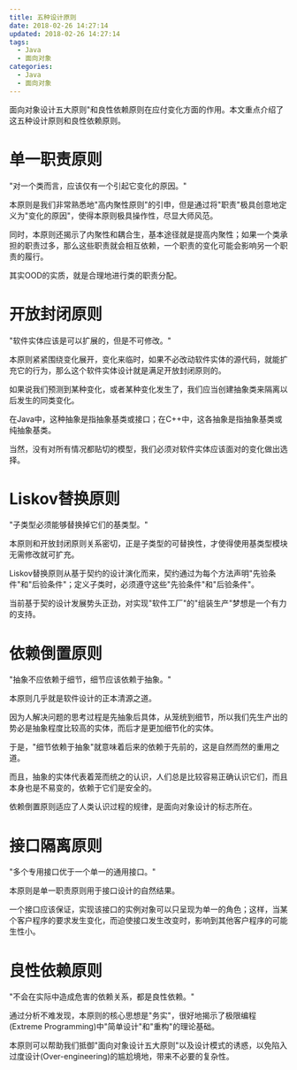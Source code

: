 ```yaml
---
title: 五种设计原则
date: 2018-02-26 14:27:14
updated: 2018-02-26 14:27:14
tags:
  - Java
  - 面向对象
categories: 
  - Java
  - 面向对象
---
```


面向对象设计五大原则"和良性依赖原则在应付变化方面的作用。本文重点介绍了这五种设计原则和良性依赖原则。

<!-- more -->

# 单一职责原则
"对一个类而言，应该仅有一个引起它变化的原因。"

本原则是我们非常熟悉地"高内聚性原则"的引申，但是通过将"职责"极具创意地定义为"变化的原因"，使得本原则极具操作性，尽显大师风范。

同时，本原则还揭示了内聚性和耦合生，基本途径就是提高内聚性；如果一个类承担的职责过多，那么这些职责就会相互依赖，一个职责的变化可能会影响另一个职责的履行。

其实OOD的实质，就是合理地进行类的职责分配。

# 开放封闭原则
"软件实体应该是可以扩展的，但是不可修改。"

本原则紧紧围绕变化展开，变化来临时，如果不必改动软件实体的源代码，就能扩充它的行为，那么这个软件实体设计就是满足开放封闭原则的。

如果说我们预测到某种变化，或者某种变化发生了，我们应当创建抽象类来隔离以后发生的同类变化。

在Java中，这种抽象是指抽象基类或接口；在C++中，这各抽象是指抽象基类或纯抽象基类。

当然，没有对所有情况都贴切的模型，我们必须对软件实体应该面对的变化做出选择。

# Liskov替换原则
"子类型必须能够替换掉它们的基类型。"

本原则和开放封闭原则关系密切，正是子类型的可替换性，才使得使用基类型模块无需修改就可扩充。

Liskov替换原则从基于契约的设计演化而来，契约通过为每个方法声明"先验条件"和"后验条件"；定义子类时，必须遵守这些"先验条件"和"后验条件"。

当前基于契的设计发展势头正劲，对实现"软件工厂"的"组装生产"梦想是一个有力的支持。

# 依赖倒置原则
"抽象不应依赖于细节，细节应该依赖于抽象。"

本原则几乎就是软件设计的正本清源之道。

因为人解决问题的思考过程是先抽象后具体，从笼统到细节，所以我们先生产出的势必是抽象程度比较高的实体，而后才是更加细节化的实体。

于是，"细节依赖于抽象"就意味着后来的依赖于先前的，这是自然而然的重用之道。

而且，抽象的实体代表着笼而统之的认识，人们总是比较容易正确认识它们，而且本身也是不易变的，依赖于它们是安全的。

依赖倒置原则适应了人类认识过程的规律，是面向对象设计的标志所在。

# 接口隔离原则
"多个专用接口优于一个单一的通用接口。"

本原则是单一职责原则用于接口设计的自然结果。

一个接口应该保证，实现该接口的实例对象可以只呈现为单一的角色；这样，当某个客户程序的要求发生变化，而迫使接口发生改变时，影响到其他客户程序的可能生性小。

# 良性依赖原则
"不会在实际中造成危害的依赖关系，都是良性依赖。"

通过分析不难发现，本原则的核心思想是"务实"，很好地揭示了极限编程(Extreme Programming)中"简单设计"和"重构"的理论基础。

本原则可以帮助我们抵御"面向对象设计五大原则"以及设计模式的诱惑，以免陷入过度设计(Over-engineering)的尴尬境地，带来不必要的复杂性。